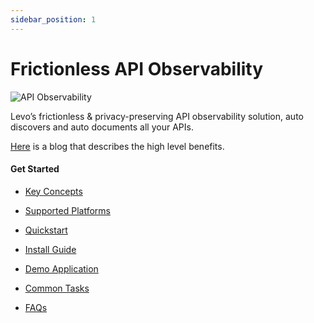 ```yaml
---
sidebar_position: 1
---
```


# Frictionless API Observability
![API Observability](../assets/api-observability.svg)

Levo’s frictionless & privacy-preserving API observability solution, auto discovers and auto documents all your APIs.

[Here](https://levo.ai/frictionless-api-observability/) is a blog that describes the high level benefits.

#### Get Started

- [Key Concepts](./key-concepts)

- [Supported Platforms](./supported-platforms.md)

- [Quickstart](../quickstart/quickstart.md)

- [Install Guide](./install-guide/install-guide.md)

- [Demo Application](demo-application.md)

- [Common Tasks](./common-tasks/common-tasks.md)

- [FAQs](../faqs/satellite-sensor-faqs.md)
